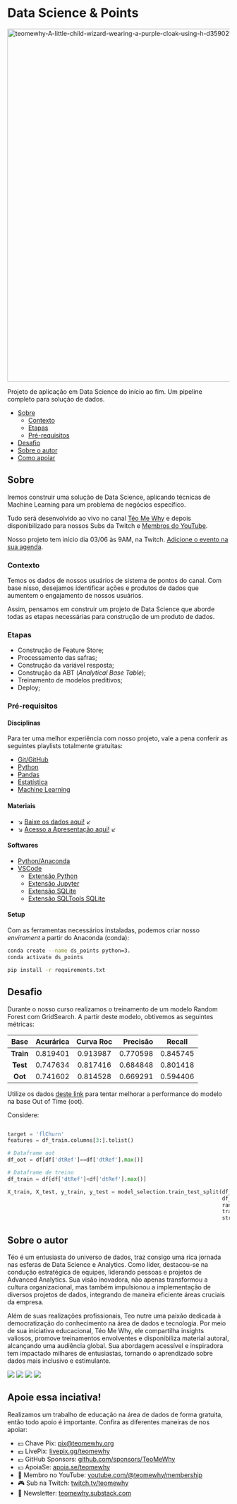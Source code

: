 # Data Science & Points

<img src="https://i.ibb.co/cc3d5Lq/teomewhy-A-little-child-wizard-wearing-a-purple-cloak-using-h-d359021c-4186-4e11-9693-a6e4f1b1b7c5-3.png" alt="teomewhy-A-little-child-wizard-wearing-a-purple-cloak-using-h-d359021c-4186-4e11-9693-a6e4f1b1b7c5-3" border="0" width=800>

Projeto de aplicação em Data Science do início ao fim. Um pipeline completo para solução de dados.

- [Sobre](#sobre)
  - [Contexto](#contexto)
  - [Etapas](#etapas)
  - [Pré-requisitos](#pré-requisitos)
- [Desafio](#desafio)
- [Sobre o autor](#sobre-o-autor)
- [Como apoiar](#apoie-essa-inciativa)

## Sobre
Iremos construir uma solução de Data Science, aplicando técnicas de Machine Learning para um problema de negócios específico.

Tudo será desenvolvido ao vivo no canal [Téo Me Why](https://teomewhy.org) e depois disponibilizado para nossos Subs da Twitch e [Membros do YouTube](https://www.youtube.com/channel/UC-Xa9J9-B4jBOoBNIHkMMKA/join).

Nosso projeto tem início dia 03/06 às 9AM, na Twitch. [Adicione o evento na sua agenda](https://calendar.google.com/calendar/event?action=TEMPLATE&tmeid=NWVrdGU3N3BrNTlzcjZoMXZ1N3RoanJtdjhfMjAyNDA2MDNUMTIwMDAwWiB0ZW9AdGVvbWV3aHkub3Jn&tmsrc=teo%40teomewhy.org&scp=ALL).

### Contexto
Temos os dados de nossos usuários de sistema de pontos do canal. Com base nisso, desejamos identificar ações e produtos de dados que aumentem o engajamento de nossos usuários.

Assim, pensamos em construir um projeto de Data Science que aborde todas as etapas necessárias para construção de um produto de dados.

### Etapas
- Construção de Feature Store;
- Processamento das safras;
- Construção da variável resposta;
- Construção da ABT (*Analytical Base Table*);
- Treinamento de modelos preditivos;
- Deploy;

### Pré-requisitos

#### Disciplinas

Para ter uma melhor experiência com nosso projeto, vale a pena conferir as seguintes playlists totalmente gratuitas:

- [Git/GitHub](https://www.youtube.com/playlist?list=PLvlkVRRKOYFQ3cfYPjLeQ0KvrQ8bG5H11)
- [Python](https://www.youtube.com/playlist?list=PLvlkVRRKOYFRXdquucikNbwYeFzzzYIGb)
- [Pandas](https://www.youtube.com/playlist?list=PLvlkVRRKOYFSl-XCxNQ1u3uOLvDnYxupG)
- [Estatística](https://www.youtube.com/playlist?list=PLvlkVRRKOYFSWIyhwq4Nu8sNd_GfOi1tj)
- [Machine Learning](https://www.youtube.com/playlist?list=PLvlkVRRKOYFTXcpttQSZmv1wDg7F3uH7o)

#### Materiais

- :arrow_lower_right: [Baixe os dados aqui!](https://drive.google.com/drive/folders/1JLzofrtaVQdo0PdUysNWjNsBdAaI21EJ?usp=sharing) :arrow_lower_left:
- :arrow_lower_right: [Acesso a Apresentação aqui!](https://docs.google.com/presentation/d/1zMTsaAeoMX9ico13PVd7_tOffE8kUH-IOA5kCjSYIx8/edit?usp=sharing) :arrow_lower_left:

#### Softwares
- [Python/Anaconda](anaconda.com/download)
- [VSCode](https://code.visualstudio.com/download)
  - [Extensão Python](https://marketplace.visualstudio.com/items?itemName=ms-python.python)
  - [Extensão Jupyter](https://marketplace.visualstudio.com/items?itemName=ms-toolsai.jupyter)
  - [Extensão SQLite](https://marketplace.visualstudio.com/items?itemName=alexcvzz.vscode-sqlite)
  - [Extensão SQLTools SQLite](https://marketplace.visualstudio.com/items?itemName=mtxr.sqltools-driver-sqlite)

#### Setup

Com as ferramentas necessários instaladas, podemos criar nosso *enviroment* a partir do Anaconda (conda):

```bash
conda create --name ds_points python=3.
conda activate ds_points

pip install -r requirements.txt
```

## Desafio

Durante o nosso curso realizamos o treinamento de um modelo Random Forest com GridSearch. A partir deste modelo, obtivemos as seguintes métricas:

| Base  | Acurárica | Curva Roc |	Precisão | Recall   |
| :---: | :---:     | :---:     | ---:     | :---:    |
| **Train** | 0.819401  | 0.913987  |	0.770598 | 0.845745 |
| **Test**  | 0.747634  | 0.817416  |	0.684848 | 0.801418 |
| **Oot**   | 0.741602  | 0.814528  |	0.669291 | 0.594406 |

Utilize os dados [deste link](https://docs.google.com/spreadsheets/d/1zcP7CKDcqEkhK2b_g27yGY226ZaX_kX4UxBsNQfM9RQ/edit?usp=sharing) para tentar melhorar a performance do modelo na base Out of Time (oot).

Considere:

```python

target = 'flChurn'
features = df_train.columns[3:].tolist()

# Dataframe oot
df_oot = df[df['dtRef']==df['dtRef'].max()]

# Dataframe de treino
df_train = df[df['dtRef']<df['dtRef'].max()]

X_train, X_test, y_train, y_test = model_selection.train_test_split(df_train[features],
                                                                    df_train[target],
                                                                    random_state=42,
                                                                    train_size=0.8,
                                                                    stratify=df_train[target])

```

## Sobre o autor

Téo é um entusiasta do universo de dados, traz consigo uma rica jornada nas esferas de Data Science e Analytics. Como líder, destacou-se na condução estratégica de equipes, liderando pessoas e projetos de Advanced Analytics. Sua visão inovadora, não apenas transformou a cultura organizacional, mas também impulsionou a implementação de diversos projetos de dados, integrando de maneira eficiente áreas cruciais da empresa.

Além de suas realizações profissionais, Teo nutre uma paixão dedicada à democratização do conhecimento na área de dados e tecnologia. Por meio de sua iniciativa educacional, Téo Me Why, ele compartilha insights valiosos, promove treinamentos envolventes e disponibiliza material autoral, alcançando uma audiência global. Sua abordagem acessível e inspiradora tem impactado milhares de entusiastas, tornando o aprendizado sobre dados mais inclusivo e estimulante.

<div> 
  <a href="https://instagram.com/teomewhy" target="_blank"><img src="https://img.shields.io/badge/-Instagram-%23E4405F?style=for-the-badge&logo=instagram&logoColor=white" target="_blank"></a>
  <a href="https://www.linkedin.com/in/teocalvo/" target="_blank"><img src="https://img.shields.io/badge/-LinkedIn-%230077B5?style=for-the-badge&logo=linkedin&logoColor=white" target="_blank"></a> 
  <a href="https://www.twitch.tv/teomewhy" target="_blank"><img src="https://img.shields.io/badge/Twitch-9146FF?style=for-the-badge&logo=twitch&logoColor=white" target="_blank"></a>
  <a href="https://www.youtube.com/channel/UC-Xa9J9-B4jBOoBNIHkMMKA" target="_blank"><img src="https://img.shields.io/badge/YouTube-FF0000?style=for-the-badge&logo=youtube&logoColor=white" target="_blank"></a>
</div>

## Apoie essa inciativa!

Realizamos um trabalho de educação na área de dados de forma gratuita, então todo apoio é importante. Confira as diferentes maneiras de nos apoiar:

- 💵 Chave Pix: pix@teomewhy.org
- 💶 LivePix: [livepix.gg/teomewhy](livepix.gg/teomewhy)
- 💷 GitHub Sponsors: [github.com/sponsors/TeoMeWhy](github.com/sponsors/TeoMeWhy)
- 💴 ApoiaSe: [apoia.se/teomewhy](apoia.se/teomewhy)
- 🎥 Membro no YouTube: [youtube.com/@teomewhy/membership](https://www.youtube.com/@teomewhy/membership)
- 🎮 Sub na Twitch: [twitch.tv/teomewhy](https://www.twitch.tv/teomewhy)
- 💌 Newsletter: [teomewhy.substack.com](https://teomewhy.substack.com/)
